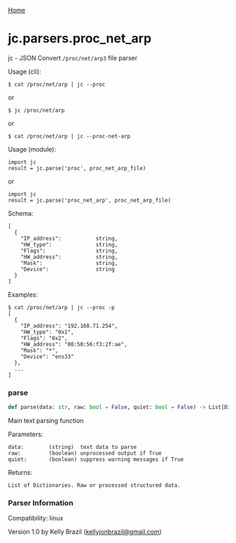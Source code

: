 [Home](https://kellyjonbrazil.github.io/jc/)
<a id="jc.parsers.proc_net_arp"></a>

# jc.parsers.proc\_net\_arp

jc - JSON Convert `/proc/net/arp3` file parser

Usage (cli):

    $ cat /proc/net/arp | jc --proc

or

    $ jc /proc/net/arp

or

    $ cat /proc/net/arp | jc --proc-net-arp

Usage (module):

    import jc
    result = jc.parse('proc', proc_net_arp_file)

or

    import jc
    result = jc.parse('proc_net_arp', proc_net_arp_file)

Schema:

    [
      {
        "IP_address":           string,
        "HW_type":              string,
        "Flags":                string,
        "HW_address":           string,
        "Mask":                 string,
        "Device":               string
      }
    ]

Examples:

    $ cat /proc/net/arp | jc --proc -p
    [
      {
        "IP_address": "192.168.71.254",
        "HW_type": "0x1",
        "Flags": "0x2",
        "HW_address": "00:50:56:f3:2f:ae",
        "Mask": "*",
        "Device": "ens33"
      },
      ...
    ]

<a id="jc.parsers.proc_net_arp.parse"></a>

### parse

```python
def parse(data: str, raw: bool = False, quiet: bool = False) -> List[Dict]
```

Main text parsing function

Parameters:

    data:        (string)  text data to parse
    raw:         (boolean) unprocessed output if True
    quiet:       (boolean) suppress warning messages if True

Returns:

    List of Dictionaries. Raw or processed structured data.

### Parser Information
Compatibility:  linux

Version 1.0 by Kelly Brazil (kellyjonbrazil@gmail.com)
